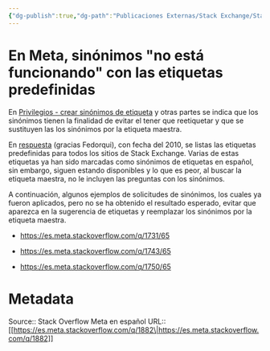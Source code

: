 ```yaml
---
{"dg-publish":true,"dg-path":"Publicaciones Externas/Stack Exchange/Stack Overflow en español/Stack Overflow en español Meta/es.meta.stackoverflow.com-1882.md","permalink":"/publicaciones-externas/stack-exchange/stack-overflow-en-espanol/stack-overflow-en-espanol-meta/es-meta-stackoverflow-com-1882/","title":"En Meta, sinónimos \"no está funcionando\" con las etiquetas predefinidas","hide":true,"noteIcon":"default","created":"2024-04-03T12:49:10.593-06:00","updated":"2024-04-05T16:44:00.962-06:00"}
---
```


# En Meta, sinónimos "no está funcionando" con las etiquetas predefinidas

En [Privilegios - crear sinónimos de etiqueta][1] y otras partes se indica que los sinónimos tienen la finalidad de evitar el tener que reetiquetar y que se sustituyen las los sinónimos por la etiqueta maestra.

En [respuesta][2] (gracias Fedorqui), con fecha del 2010, se listas las etiquetas predefinidas para todos los sitios de Stack Exchange. Varias de estas etiquetas ya han sido marcadas como sinónimos de etiquetas en español, sin embargo, siguen estando disponibles y lo que es peor, al buscar la etiqueta maestra, no le incluyen las preguntas con los sinónimos.

A continuación, algunos ejemplos de solicitudes de sinónimos, los cuales ya fueron aplicados, pero no se ha obtenido el resultado esperado, evitar que aparezca en la sugerencia de etiquetas y reemplazar los sinónimos por la etiqueta maestra.

- https://es.meta.stackoverflow.com/q/1731/65
- https://es.meta.stackoverflow.com/q/1743/65
- https://es.meta.stackoverflow.com/q/1750/65


  [1]: https://es.stackoverflow.com/help/privileges/suggest-tag-synonyms
  [2]: https://meta.stackexchange.com/a/63019/289691

# Metadata
Source:: Stack Overflow Meta en español
URL:: [[https://es.meta.stackoverflow.com/q/1882\|https://es.meta.stackoverflow.com/q/1882]]

